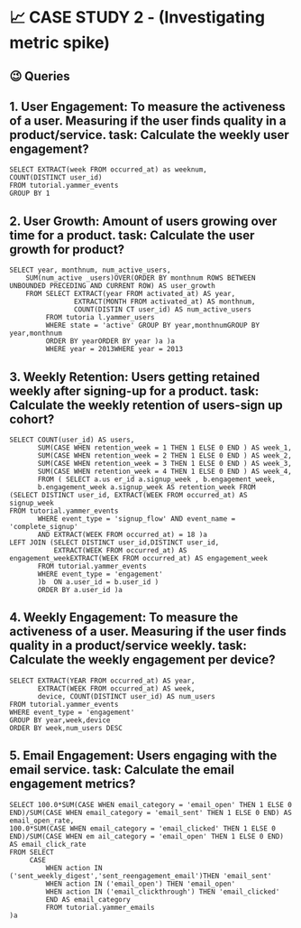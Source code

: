 # 📈 CASE STUDY 2 - (Investigating metric spike)
## 😉 Queries
## 1. User Engagement: To measure the activeness of a user. Measuring if the user finds quality in a product/service. task: Calculate the weekly user engagement?
```
SELECT EXTRACT(week FROM occurred_at) as weeknum,
COUNT(DISTINCT user_id)
FROM tutorial.yammer_events
GROUP BY 1
```
## 2. User Growth: Amount of users growing over time for a product. task: Calculate the user growth for product?
```
SELECT year, monthnum, num_active_users,
    SUM(num_active _users)OVER(ORDER BY monthnum ROWS BETWEEN UNBOUNDED PRECEDING AND CURRENT ROW) AS user_growth 
    FROM SELECT EXTRACT(year FROM activated_at) AS year,
                EXTRACT(MONTH FROM activated_at) AS monthnum,
                COUNT(DISTIN CT user_id) AS num_active_users
         FROM tutoria l.yammer_users
         WHERE state = 'active' GROUP BY year,monthnumGROUP BY year,monthnum 
         ORDER BY yearORDER BY year )a )a 
         WHERE year = 2013WHERE year = 2013
```

## 3. Weekly Retention: Users getting retained weekly after signing-up for a product. task: Calculate the weekly retention of users-sign up cohort?
```
SELECT COUNT(user_id) AS users,
       SUM(CASE WHEN retention_week = 1 THEN 1 ELSE 0 END ) AS week_1,
       SUM(CASE WHEN retention_week = 2 THEN 1 ELSE 0 END ) AS week_2,
       SUM(CASE WHEN retention_week = 3 THEN 1 ELSE 0 END ) AS week_3,
       SUM(CASE WHEN retention_week = 4 THEN 1 ELSE 0 END ) AS week_4,
       FROM ( SELECT a.us er_id a.signup_week , b.engagement_week,
       b.engagement_week a.signup_week AS retention_week FROM 
(SELECT DISTINCT user_id, EXTRACT(WEEK FROM occurred_at) AS signup_week
FROM tutorial.yammer_events
       WHERE event_type = 'signup_flow' AND event_name = 'complete_signup'
       AND EXTRACT(WEEK FROM occurred_at) = 18 )a
LEFT JOIN (SELECT DISTINCT user_id,DISTINCT user_id,
           EXTRACT(WEEK FROM occurred_at) AS engagement_weekEXTRACT(WEEK FROM occurred_at) AS engagement_week
       FROM tutorial.yammer_events
       WHERE event_type = 'engagement'
       )b  ON a.user_id = b.user_id )
       ORDER BY a.user_id )a
```

## 4. Weekly Engagement: To measure the activeness of a user. Measuring if the user finds quality in a product/service weekly. task: Calculate the weekly engagement per device?
```
SELECT EXTRACT(YEAR FROM occurred_at) AS year,
       EXTRACT(WEEK FROM occurred_at) AS week,
       device, COUNT(DISTINCT user_id) AS num_users
FROM tutorial.yammer_events
WHERE event_type = 'engagement'
GROUP BY year,week,device
ORDER BY week,num_users DESC
```

## 5. Email Engagement: Users engaging with the email service. task: Calculate the email engagement metrics?
```
SELECT 100.0*SUM(CASE WHEN email_category = 'email_open' THEN 1 ELSE 0 END)/SUM(CASE WHEN email_category = 'email_sent' THEN 1 ELSE 0 END) AS email_open_rate,
100.0*SUM(CASE WHEN email_category = 'email_clicked' THEN 1 ELSE 0 END)/SUM(CASE WHEN em ail_category = 'email_open' THEN 1 ELSE 0 END) AS email_click_rate
FROM SELECT 
     CASE
         WHEN action IN ('sent_weekly_digest','sent_reengagement_email')THEN 'email_sent'
         WHEN action IN ('email_open') THEN 'email_open'
         WHEN action IN ('email_clickthrough') THEN 'email_clicked'
         END AS email_category
         FROM tutorial.yammer_emails
)a
```

